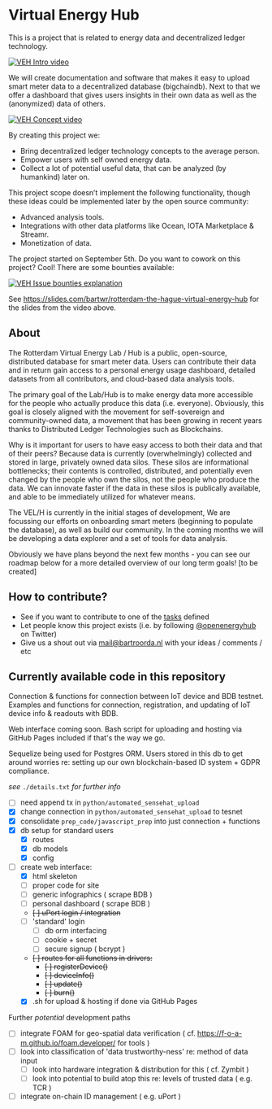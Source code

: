 # Virtual Energy Hub

This is a project that is related to energy data and decentralized ledger technology.

[![VEH Intro video](https://img.youtube.com/vi/jOXnr2jcwck/1.jpg)](https://www.youtube.com/watch?v=jOXnr2jcwck) 

We will create documentation and software that makes it easy to upload smart meter data to a decentralized database (bigchaindb). Next to that we offer a dashboard that gives users insights in their own data as well as the (anonymized) data of others.

[![VEH Concept video](https://img.youtube.com/vi/OkTXPwqOrpo/0.jpg)](https://www.youtube.com/watch?v=OkTXPwqOrpo) 

By creating this project we:

- Bring decentralized ledger technology concepts to the average person.
- Empower users with self owned energy data.
- Collect a lot of potential useful data, that can be analyzed (by humankind) later on.

This project scope doesn’t implement the following functionality, though these ideas could be implemented later by the open source community:

- Advanced analysis tools.
- Integrations with other data platforms like Ocean, IOTA Marketplace & Streamr.
- Monetization of data.


The project started on September 5th. Do you want to cowork on this project? Cool! There are some bounties available:

[![VEH Issue bounties explanation](https://img.youtube.com/vi/lIgz_kYujk0/0.jpg)](https://www.youtube.com/watch?v=lIgz_kYujk0) 

See https://slides.com/bartwr/rotterdam-the-hague-virtual-energy-hub for the slides from the video above.

## About

The Rotterdam Virtual Energy Lab / Hub is a public, open-source, distributed database for smart meter data. Users can contribute their data and in return gain access to a personal energy usage dashboard, detailed datasets from all contributors, and cloud-based data analysis tools. 

The primary goal of the Lab/Hub is to make energy data more accessible for the people who actually produce this data (i.e. everyone). Obviously, this goal is closely aligned with the movement for self-sovereign and community-owned data, a movement that has been growing in recent years thanks to Distributed Ledger Technologies such as Blockchains. 

Why is it important for users to have easy access to both their data and that of their peers? Because data is currently (overwhelmingly) collected and stored in large, privately owned data silos. These silos are informational bottlenecks; their contents is controlled, distributed, and potentially even changed by the people who own the silos, not the people who produce the data. We can innovate faster if the data in these silos is publically available, and able to be immediately utilized for whatever means. 

The VEL/H is currently in the initial stages of development, We are focussing our efforts on  onboarding smart meters (beginning to populate the database), as well as build our community. In the coming months we will be developing a data explorer and a set of tools for data analysis. 

Obviously we have plans beyond the next few months - you can see our roadmap below for a more detailed overview of our long term goals! [to be created]

## How to contribute?

- See if you want to contribute to one of the [tasks](https://github.com/BlocklabNL/VEL/issues) defined
- Let people know this project exists (i.e. by following [@openenergyhub](https://twitter.com/openenergyhub) on Twitter)
- Give us a shout out via mail@bartroorda.nl with your ideas / comments / etc

## Currently available code in this repository

Connection &amp; functions for connection between IoT device and BDB testnet.
Examples and functions for connection, registration, and updating of IoT device info & readouts with BDB.

Web interface coming soon. Bash script for uploading and hosting via GitHub Pages included if that's the way we go.

Sequelize being used for Postgres ORM. Users stored in this db to get around worries re: setting up our own blockchain-based ID system + GDPR compliance.

*see* `./details.txt` *for further info*

- [ ] need append tx in `python/automated_sensehat_upload`
- [x] change connection in `python/automated_sensehat_upload` to tesnet
- [x] consolidate `prep_code/javascript_prep` into just connection + functions
- [x] db setup for standard users
	+ [x] routes
	+ [x] db models
	+ [x] config
- [ ] create web interface:
	+ [x] html skeleton
	+ [ ] proper code for site
	+ [ ] generic infographics ( scrape BDB )
	+ [ ] personal dashboard ( scrape BDB )
	+ ~~[ ] uPort login / integration~~
	+ [ ] 'standard' login
		- [ ] db orm interfacing
		- [ ] cookie + secret
		- [ ] secure signup ( bcrypt )
	+ ~~[ ] routes for all functions in drivers:~~
		- ~~[ ] registerDevice()~~
		- ~~[ ] deviceInfo()~~
		- ~~[ ] update()~~
		- ~~[ ] burn()~~
	+ [x] .sh for upload & hosting if done via GitHub Pages

Further *potential* development paths
- [ ] integrate FOAM for geo-spatial data verification ( cf. https://f-o-a-m.github.io/foam.developer/ for tools )
- [ ] look into classification of 'data trustworthy-ness' re: method of data input
	+ [ ] look into hardware integration & distribution for this ( cf. Zymbit )
	+ [ ] look into potential to build atop this re: levels of trusted data ( e.g. TCR )
- [ ] integrate on-chain ID management ( e.g. uPort )
